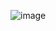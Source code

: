 
![image](https://user-images.githubusercontent.com/112687463/193793650-762fbe69-fc06-4c0e-a59a-d446533db97d.png)
